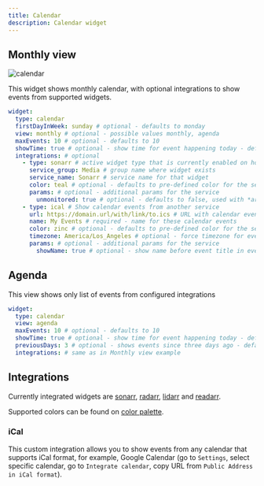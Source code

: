 ```yaml
---
title: Calendar
description: Calendar widget
---
```


## Monthly view

<img alt="calendar" src="https://user-images.githubusercontent.com/5442891/271131282-6767a3ea-573e-4005-aeb9-6e14ee01e845.png">

This widget shows monthly calendar, with optional integrations to show events from supported widgets.

```yaml
widget:
  type: calendar
  firstDayInWeek: sunday # optional - defaults to monday
  view: monthly # optional - possible values monthly, agenda
  maxEvents: 10 # optional - defaults to 10
  showTime: true # optional - show time for event happening today - defaults to false
  integrations: # optional
    - type: sonarr # active widget type that is currently enabled on homepage - possible values: radarr, sonarr, lidarr, readarr, ical
      service_group: Media # group name where widget exists
      service_name: Sonarr # service name for that widget
      color: teal # optional - defaults to pre-defined color for the service (teal for sonarr)
      params: # optional - additional params for the service
        unmonitored: true # optional - defaults to false, used with *arr stack
    - type: ical # Show calendar events from another service
      url: https://domain.url/with/link/to.ics # URL with calendar events
      name: My Events # required - name for these calendar events
      color: zinc # optional - defaults to pre-defined color for the service (zinc for ical)
      timezone: America/Los_Angeles # optional - force timezone for events when they are shown at the wrong time
      params: # optional - additional params for the service
        showName: true # optional - show name before event title in event line - defaults to false
```

## Agenda

This view shows only list of events from configured integrations

```yaml
widget:
  type: calendar
  view: agenda
  maxEvents: 10 # optional - defaults to 10
  showTime: true # optional - show time for event happening today - defaults to false
  previousDays: 3 # optional - shows events since three days ago - defaults to 0
  integrations: # same as in Monthly view example
```

## Integrations

Currently integrated widgets are [sonarr](sonarr.md), [radarr](radarr.md), [lidarr](lidarr.md) and [readarr](readarr.md).

Supported colors can be found on [color palette](../../configs/settings.md#color-palette).

### iCal

This custom integration allows you to show events from any calendar that supports iCal format, for example, Google Calendar (go to `Settings`, select specific calendar, go to `Integrate calendar`, copy URL from `Public Address in iCal format`).

